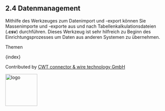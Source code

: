 ## 2.4 Datenmanagement

Mithilfe des Werkzeuges zum Datenimport und -export können Sie Massenimporte und -exporte aus und nach Tabellenkalkulationsdateien (**.csv**) durchführen. Dieses Werkzeug ist sehr hilfreich zu Beginn des Einrichtungsprozesses um Daten aus anderen Systemen zu übernehmen.

Themen

{index}

Contributed by <A HREF="http://www.cwt-kabel.de">CWT connector & wire technology GmbH</A>

<A HREF="http://www.cwt-kabel.de"><IMG alt="logo" src="http://www.cwt-assembly.com/sites/all/images/logo.png" height=100></A>

